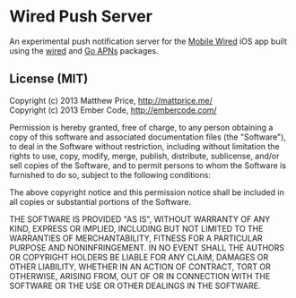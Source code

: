 # Wired Push Server
An experimental push notification server for the [Mobile Wired](https://github.com/mattprice/Mobile-Wired) iOS app built using the [wired](http://godoc.org/github.com/mattprice/Wired-Push-Server/wired) and [Go APNs](https://github.com/mattprice/Go-APNs) packages.

## License (MIT)
Copyright (c) 2013 Matthew Price, http://mattprice.me/ <br>
Copyright (c) 2013 Ember Code, http://embercode.com/

Permission is hereby granted, free of charge, to any person obtaining a copy of this software and associated documentation files (the "Software"), to deal in the Software without restriction, including without limitation the rights to use, copy, modify, merge, publish, distribute, sublicense, and/or sell copies of the Software, and to permit persons to whom the Software is furnished to do so, subject to the following conditions:

The above copyright notice and this permission notice shall be included in all copies or substantial portions of the Software.

THE SOFTWARE IS PROVIDED "AS IS", WITHOUT WARRANTY OF ANY KIND, EXPRESS OR IMPLIED, INCLUDING BUT NOT LIMITED TO THE WARRANTIES OF MERCHANTABILITY, FITNESS FOR A PARTICULAR PURPOSE AND NONINFRINGEMENT. IN NO EVENT SHALL THE AUTHORS OR COPYRIGHT HOLDERS BE LIABLE FOR ANY CLAIM, DAMAGES OR OTHER LIABILITY, WHETHER IN AN ACTION OF CONTRACT, TORT OR OTHERWISE, ARISING FROM, OUT OF OR IN CONNECTION WITH THE SOFTWARE OR THE USE OR OTHER DEALINGS IN THE SOFTWARE.